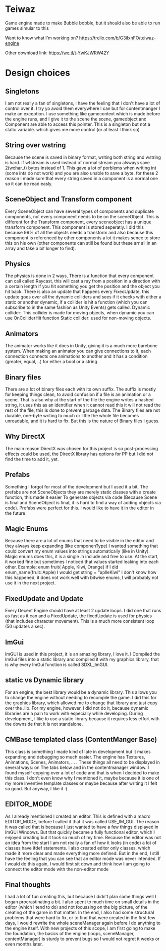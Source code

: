 # Teiwaz
Game engine made to make Bubble bobble, but it should also be able to run games simular to this
 
Want to know what I'm working on? https://trello.com/b/G3iIxhFO/teiwaz-engine

Other download link: https://we.tl/t-YwKJWRW42Y






# Design choices

## Singletons
I am not really a fan of singletons, I have the feeling that  I don't have a lot of control over it. 
I try yo avoid them everywhere I can but for contentmanger I make an exception.
I use something like gamecontext which is made before the engine runs, and I give it to the scene
the scene, gameobject and Component are able to access this pointer.
This is a singleton but not a static variable. which gives me more control (or at least I think so)

## String over wstring
Because the scene is saved in binary format, writing both string and wstring is hard.
if wfstream is used instead of normal stream you alsways save 2(wchar_t) bytes instead of 1.
This gave a lot of porblems when writing int (some ints do not work) and you are also unable to save a byte.
for these 2 reason I made sure that every string saved in a component is a normal one so it can be read easly.

## SceneObject and Transform component
Every SceneObject can have several types of components and duplicate components, not every component needs to be on the sceneObject.
This is different for the Transform component, every sceneobject has a unique transform component.
This component is stored seperatly. I did this because 99% of all the objects needs a transform and also because this component is referenced by other components a lot it makes sence to store this on his own (other components can still be found but these arr all in an array and take a bit longer to find).

## Physics
The physics is done in 2 ways, There is a function that every component can call called Raycast, this will cast a ray from a position in a direction with a certain length if you hit something you get the position and the object you hit back. There is also an update that happens every FixedUpdate, this update goes over all the dynamic colliders and sees if it checks with either a static or another dynamic, if a collider is hit a function (which you can subscribe to in the same fashion as Unity Events) gets called. Dynamic collider: This collider is made for moving objects, when dynamic you can use OnColliderHit function Static collider: used for non-moving objects.

## Animators
The animator works like it does in Unity, giving it is a much more barebone system. When making  an animator you can give connections to it, each connection connects one animations to another and it has a condition (greater, equal, ..) for either a bool or a string.

## Binary files
There are a lot of binary files each with its own suffix. The suffix is mostly for keeping things clean, to avoid confusion if a file is an animation or a scene. That is also why at the start of the file the engine writes a hashed string, it uses this as an identifier when it cannot read this it will not read the rest of the file, this is done to prevent garbage data. The Binary files are not durable, one-byte writing to much or little the whole file becomes unreadable, and it is hard to fix. But this is the nature of Binary files I guess.

## Why DirectX
The main reason DirectX was chosen for this project is so post-processing effects could be used, the DirectX library has options for PP but I did not find the time to add it, yet.

## Prefabs
Something I forgot for most of the development but I used it a bit, The prefabs are not SceneObjects they are merely static classes with a create function, this made it easier To generate objects via code (Because Scene is final and SceneObject is final, it is hard to find a way of adding objects via code). Prefabs were perfect for this. I would like to have it in the editor in the future

## Magic Enums
Because there are a lot of enums that need to be visible in the editor and they always keep expanding (like componenType) I wanted something that could convert my enum values into strings automatically (like in Unity). Magic enums does this, it is a single .h include and free to use. At the start, it worked fine but sometimes I noticed that values started leaking into each other.
Example: enum fruit{ Apple, Kiwi, Orange} if I did enum_name(fruit::Apple) I would get string = "aplleKiwi"
I don't know how this happened, it does not work well with bitwise enums, I will probably not use it in the next project.


## FixedUpdate and Update
Every Decent Engine should have at least 2 update loops. I did one that runs as fast as it can and a FixedUpdate, the fixedUpdate is used for physics (that includes character movement). This is a much more consistent loop (50 updates a sec).

## ImGui
ImGUI is used in this project, it is an amazing library, I love it. I Compiled the ImGui files into a static library and compiled it with my graphics library, that is why every ImGui function is called SDXL_ImGUI.

## static vs Dynamic library
For an engine, the best library would be a dynamic library. This allows you to change the engine without needing to recompile the game. I did this for the graphics library, which allowed me to change that library and just copy over the .lib. For my engine, however, I did not do it, because dynamic libraries are a pain to work with especially while developing. During development, I like to use a static library because it requires less effort with the downside that it is not standalone. 

## CMBase templated class (ContentManger Base)
This class is something I made kind of late in development but it makes expanding and debugging so much easier. The engine has Textures, Animations, Scenes, Animators, ... . These things all need to be displayed in several ways: on The tabs below and in the contentmanager window. I found myself copying over a lot of code and that is when I decided to make this class. I don't even know why I mentioned it, maybe because it is one of my more inventive template classes or maybe because after writing it I felt so good. But anyway, I like it :)

## EDITOR_MODE
As I already mentioned I created an editor. This is defined with a macro EDITOR_MODE, before I called it that it was called USE_IM_GUI. The reason it was called that is because I just wanted to have a few things displayed in ImGUi Windows. But that quickly became a fully functional editor, which I enjoyed creating but it took so much of my time. Because the editor was not an idea from the start I am not really a fan of how it looks (in code) a lot of classes have ifdef statements. I also created editor only classes, which made it more clear and made everything more defined. But in the end, I still have the feeling that you can see that an editor mode was never intended. If I would do this again, I would first sit down and think how I am going to connect the editor mode with the non-editor mode

## Final thoughts
I had a lot of fun creating this, but because I didn't plan some things well I began procrastinating a bit. I also spent to much time on small details in the editor (which I tend to do) and not focussing on the big picture, of the creating of the game in that matter.
In the end, I also had some structural problems that were hard to fix, or to find that were created in the first few days, I would rewrite the whole sceneManager again before I do anything to the engine itself. 
With new projects of this scope, I am first going to make the foundation, the basics of the engine (loops, sceneManager, contentManager) is sturdy to prevent bugs so I would not regret it weeks or even months later.
